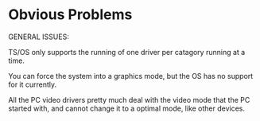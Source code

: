 # Obvious Problems

GENERAL ISSUES:

TS/OS only supports the running of one driver per catagory running at a time.

You can force the system into a graphics mode, but the OS has no support for it currently.

All the PC video drivers pretty much deal with the video mode that the PC started with, and cannot change it to a optimal mode, like other devices.
